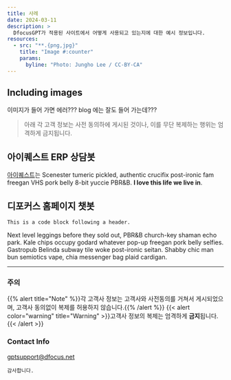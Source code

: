 ```yaml
---
title: 사례
date: 2024-03-11
description: >
  DfocusGPT가 적용된 사이트에서 어떻게 사용되고 있는지에 대한 예시 정보입니다.
resources:
  - src: "**.{png,jpg}"
    title: "Image #:counter"
    params:
      byline: "Photo: Jungho Lee / CC-BY-CA"
---
```




## Including images

이미지가 들어 가면 에러???
blog 에는 잘도 들어 가는데???


> 아래 각 고객 정보는 사전 동의하에 게시된 것이나, 이를 무단 복제하는 행위는 엄격하게 금지됩니다. 

## 아이퀘스트 ERP 상담봇

[아이퀘스트](https://www.iquest.co.kr/)는 
Scenester tumeric pickled, authentic crucifix post-ironic fam freegan VHS pork belly 8-bit yuccie PBR&B. **I love this life we live in**.



## 디포커스 홈페이지 챗봇


```
This is a code block following a header.
```

Next level leggings before they sold out, PBR&B church-key shaman echo park. Kale chips occupy godard whatever pop-up freegan pork belly selfies. Gastropub Belinda subway tile woke post-ironic seitan. Shabby chic man bun semiotics vape, chia messenger bag plaid cardigan.



----------------
### 주의

{{% alert title="Note" %}}각 고객사 정보는 고객사와 사전동의를 거쳐서 게시되었으며, 고객사 동의없이 복제를 허용하지 않습니다.{{% /alert %}}
{{< alert color="warning" title="Warning" >}}고객사 정보의 복제는 엄격하게 **금지**됩니다.{{< /alert >}}

### Contact Info
gptsupport@dfocus.net


```
감사합니다.
```

